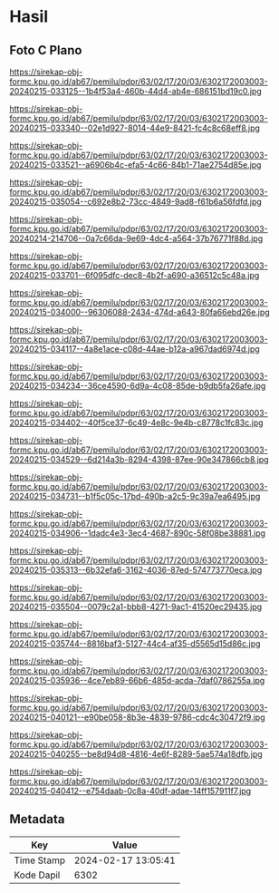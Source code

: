 # Hasil

## Foto C Plano

https://sirekap-obj-formc.kpu.go.id/ab67/pemilu/pdpr/63/02/17/20/03/6302172003003-20240215-033125--1b4f53a4-460b-44d4-ab4e-686151bd19c0.jpg

https://sirekap-obj-formc.kpu.go.id/ab67/pemilu/pdpr/63/02/17/20/03/6302172003003-20240215-033340--02e1d927-8014-44e9-8421-fc4c8c68eff8.jpg

https://sirekap-obj-formc.kpu.go.id/ab67/pemilu/pdpr/63/02/17/20/03/6302172003003-20240215-033521--a6906b4c-efa5-4c66-84b1-71ae2754d85e.jpg

https://sirekap-obj-formc.kpu.go.id/ab67/pemilu/pdpr/63/02/17/20/03/6302172003003-20240215-035054--c692e8b2-73cc-4849-9ad8-f61b6a56fdfd.jpg

https://sirekap-obj-formc.kpu.go.id/ab67/pemilu/pdpr/63/02/17/20/03/6302172003003-20240214-214706--0a7c66da-9e69-4dc4-a564-37b76771f88d.jpg

https://sirekap-obj-formc.kpu.go.id/ab67/pemilu/pdpr/63/02/17/20/03/6302172003003-20240215-033701--6f095dfc-dec8-4b2f-a690-a36512c5c48a.jpg

https://sirekap-obj-formc.kpu.go.id/ab67/pemilu/pdpr/63/02/17/20/03/6302172003003-20240215-034000--96306088-2434-474d-a643-80fa66ebd26e.jpg

https://sirekap-obj-formc.kpu.go.id/ab67/pemilu/pdpr/63/02/17/20/03/6302172003003-20240215-034117--4a8e1ace-c08d-44ae-b12a-a967dad6974d.jpg

https://sirekap-obj-formc.kpu.go.id/ab67/pemilu/pdpr/63/02/17/20/03/6302172003003-20240215-034234--36ce4590-6d9a-4c08-85de-b9db5fa26afe.jpg

https://sirekap-obj-formc.kpu.go.id/ab67/pemilu/pdpr/63/02/17/20/03/6302172003003-20240215-034402--40f5ce37-6c49-4e8c-9e4b-c8778c1fc83c.jpg

https://sirekap-obj-formc.kpu.go.id/ab67/pemilu/pdpr/63/02/17/20/03/6302172003003-20240215-034529--6d214a3b-8294-4398-87ee-90e347866cb8.jpg

https://sirekap-obj-formc.kpu.go.id/ab67/pemilu/pdpr/63/02/17/20/03/6302172003003-20240215-034731--b1f5c05c-17bd-490b-a2c5-9c39a7ea6495.jpg

https://sirekap-obj-formc.kpu.go.id/ab67/pemilu/pdpr/63/02/17/20/03/6302172003003-20240215-034906--1dadc4e3-3ec4-4687-890c-58f08be38881.jpg

https://sirekap-obj-formc.kpu.go.id/ab67/pemilu/pdpr/63/02/17/20/03/6302172003003-20240215-035313--6b32efa6-3162-4036-87ed-574773770eca.jpg

https://sirekap-obj-formc.kpu.go.id/ab67/pemilu/pdpr/63/02/17/20/03/6302172003003-20240215-035504--0079c2a1-bbb8-4271-9ac1-41520ec29435.jpg

https://sirekap-obj-formc.kpu.go.id/ab67/pemilu/pdpr/63/02/17/20/03/6302172003003-20240215-035744--8816baf3-5127-44c4-af35-d5565d15d86c.jpg

https://sirekap-obj-formc.kpu.go.id/ab67/pemilu/pdpr/63/02/17/20/03/6302172003003-20240215-035936--4ce7eb89-66b6-485d-acda-7daf0786255a.jpg

https://sirekap-obj-formc.kpu.go.id/ab67/pemilu/pdpr/63/02/17/20/03/6302172003003-20240215-040121--e90be058-8b3e-4839-9786-cdc4c30472f9.jpg

https://sirekap-obj-formc.kpu.go.id/ab67/pemilu/pdpr/63/02/17/20/03/6302172003003-20240215-040255--be8d94d8-4816-4e6f-8289-5ae574a18dfb.jpg

https://sirekap-obj-formc.kpu.go.id/ab67/pemilu/pdpr/63/02/17/20/03/6302172003003-20240215-040412--e754daab-0c8a-40df-adae-14ff157911f7.jpg


## Metadata

| Key        | Value               |
| ---------- | ------------------- |
| Time Stamp | 2024-02-17 13:05:41 |
| Kode Dapil | 6302                |



